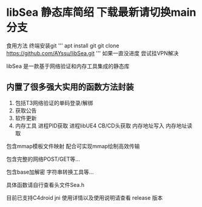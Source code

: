 # libSea 静态库简绍 下载最新请切换main分支

食用方法 终端安装git 
'''
apt install git
git clone https://github.com/AYssu/libSea.git
'''
如果一直没进度 尝试挂VPN解决 

libSea 是一款基于网络验证和内存工具集成的静态库

## 内置了很多强大实用的函数方法封装 
  1. 包括T3网络验证的单码登录/解绑
  2. 获取公告
  3. 软件更新
  4. 内存工具 进程PID获取 进程libUE4 CB/CD头获取 内存地址写入 内存地址读取
  

包含mmap模板文件映射 配合可实现mmap绘制高效传输

包含完整的网络POST/GET等...

包含base加解密 字符串转换工具等...

具体函数请自行查看头文件Sea.h

目前已支持C4droid jni 使用详情以及使用说明请查看 release 版本
